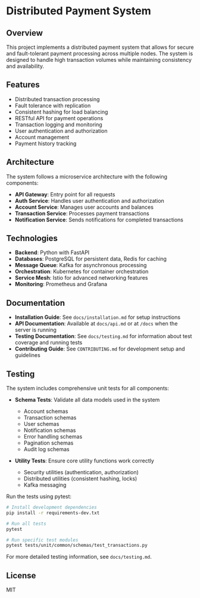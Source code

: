 # Distributed Payment System

## Overview
This project implements a distributed payment system that allows for secure and fault-tolerant payment processing across multiple nodes. The system is designed to handle high transaction volumes while maintaining consistency and availability.

## Features
- Distributed transaction processing
- Fault tolerance with replication
- Consistent hashing for load balancing
- RESTful API for payment operations
- Transaction logging and monitoring
- User authentication and authorization
- Account management
- Payment history tracking

## Architecture
The system follows a microservice architecture with the following components:
- **API Gateway**: Entry point for all requests
- **Auth Service**: Handles user authentication and authorization
- **Account Service**: Manages user accounts and balances
- **Transaction Service**: Processes payment transactions
- **Notification Service**: Sends notifications for completed transactions

## Technologies
- **Backend**: Python with FastAPI
- **Databases**: PostgreSQL for persistent data, Redis for caching
- **Message Queue**: Kafka for asynchronous processing
- **Orchestration**: Kubernetes for container orchestration
- **Service Mesh**: Istio for advanced networking features
- **Monitoring**: Prometheus and Grafana

## Documentation
- **Installation Guide**: See `docs/installation.md` for setup instructions
- **API Documentation**: Available at `docs/api.md` or at `/docs` when the server is running
- **Testing Documentation**: See `docs/testing.md` for information about test coverage and running tests
- **Contributing Guide**: See `CONTRIBUTING.md` for development setup and guidelines

## Testing
The system includes comprehensive unit tests for all components:

- **Schema Tests**: Validate all data models used in the system
  - Account schemas
  - Transaction schemas
  - User schemas
  - Notification schemas
  - Error handling schemas
  - Pagination schemas
  - Audit log schemas

- **Utility Tests**: Ensure core utility functions work correctly
  - Security utilities (authentication, authorization)
  - Distributed utilities (consistent hashing, locks)
  - Kafka messaging

Run the tests using pytest:
```bash
# Install development dependencies
pip install -r requirements-dev.txt

# Run all tests
pytest

# Run specific test modules
pytest tests/unit/common/schemas/test_transactions.py
```

For more detailed testing information, see `docs/testing.md`.

## License
MIT